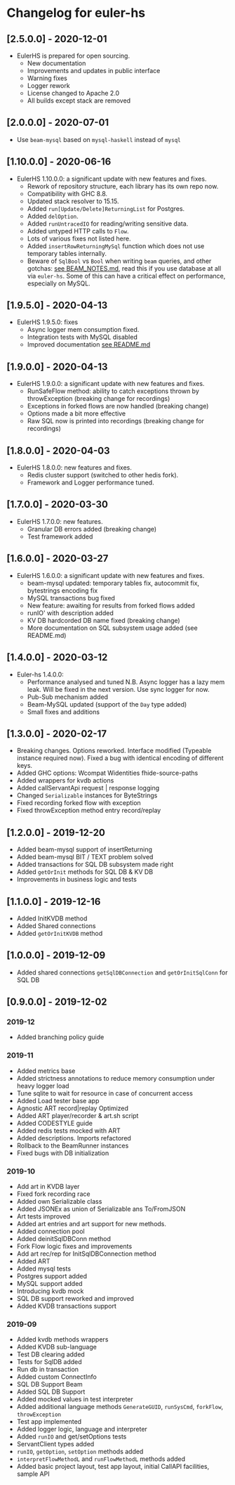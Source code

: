 # Changelog for euler-hs

## [2.5.0.0] - 2020-12-01
* EulerHS is prepared for open sourcing.
  - New documentation
  - Improvements and updates in public interface
  - Warning fixes
  - Logger rework
  - License changed to Apache 2.0
  - All builds except stack are removed

## [2.0.0.0] - 2020-07-01

* Use `beam-mysql` based on `mysql-haskell` instead of `mysql`

## [1.10.0.0] - 2020-06-16
* EulerHS 1.10.0.0: a significant update with new features and fixes.
  - Rework of repository structure, each library has its own repo now.
  - Compatibility with GHC 8.8.
  - Updated stack resolver to 15.15.
  - Added `run[Update/Delete]ReturningList` for Postgres.
  - Added `delOption`.
  - Added `runUntracedIO` for reading/writing sensitive data.
  - Added untyped HTTP calls to `Flow`.
  - Lots of various fixes not listed here.
  - Added `insertRowReturningMySql` function which does not use temporary tables internally.
  - Beware of `SqlBool` vs `Bool` when writing `beam` queries, and other gotchas: [see BEAM_NOTES.md](BEAM_NOTES.md),
    read this if you use database at all via `euler-hs`.
    Some of this can have a critical effect on performance, especially on MySQL.

## [1.9.5.0] - 2020-04-13
* EulerHS 1.9.5.0: fixes
  - Async logger mem consumption fixed.
  - Integration tests with MySQL disabled
  - Improved documentation [see README.md](README.md)

## [1.9.0.0] - 2020-04-13
* EulerHS 1.9.0.0: a significant update with new features and fixes.
  - RunSafeFlow method: ability to catch exceptions thrown by throwException
    (breaking change for recordings)
  - Exceptions in forked flows are now handled (breaking change)
  - Options made a bit more effective
  - Raw SQL now is printed into recordings (breaking change for recordings)

## [1.8.0.0] - 2020-04-03
* EulerHS 1.8.0.0: new features and fixes.
  - Redis cluster support (switched to other hedis fork).
  - Framework and Logger performance tuned.

## [1.7.0.0] - 2020-03-30
* EulerHS 1.7.0.0: new features.
  - Granular DB errors added (breaking change)
  - Test framework added

## [1.6.0.0] - 2020-03-27
* EulerHS 1.6.0.0: a significant update with new features and fixes.
  - beam-mysql updated: temporary tables fix, autocommit fix, bytestrings encoding fix
  - MySQL transactions bug fixed
  - New feature: awaiting for results from forked flows added
  - runIO' with description added
  - KV DB hardcorded DB name fixed (breaking change)
  - More documentation on SQL subsystem usage added (see README.md)

## [1.4.0.0] - 2020-03-12
* Euler-hs 1.4.0.0:
  - Performance analysed and tuned
    N.B. Async logger has a lazy mem leak. Will be fixed in the next version.
    Use sync logger for now.
  - Pub-Sub mechanism added
  - Beam-MySQL updated (support of the `Day` type added)
  - Small fixes and additions

## [1.3.0.0] - 2020-02-17
- Breaking changes. Options reworked.
  Interface modified (Typeable instance required now).
  Fixed a bug with identical encoding of different keys.
- Added GHC options: Wcompat Widentities fhide-source-paths
- Added wrappers for kvdb actions
- Added callServantApi request | response logging
- Changed `Serializable` instances for ByteStrings
- Fixed recording forked flow with exception
- Fixed throwException method entry record/replay

## [1.2.0.0] - 2019-12-20

- Added beam-mysql support of insertReturning
- Added beam-mysql BIT / TEXT problem solved
- Added transactions for SQL DB subsystem made right
- Added `getOrInit` methods for SQL DB & KV DB
- Improvements in business logic and tests

## [1.1.0.0] - 2019-12-16

- Added InitKVDB method
- Added Shared connections
- Added `getOrInitKVDB` method

## [1.0.0.0] - 2019-12-09

- Added shared connections `getSqlDBConnection` and  `getOrInitSqlConn` for SQL DB

## [0.9.0.0] - 2019-12-02

### 2019-12

- Added branching policy guide

### 2019-11

- Added metrics base
- Added strictness annotations to reduce memory consumption under heavy logger load
- Tune sqlite to wait for resource in case of concurrent access
- Added Load tester base app
- Agnostic ART record|replay Optimized
- Added ART player/recorder & art.sh script
- Added CODESTYLE guide
- Added redis tests mocked with ART
- Added descriptions. Imports refactored
- Rollback to the BeamRunner instances
- Fixed bugs with DB initialization

### 2019-10

- Add art in KVDB layer
- Fixed fork recording race
- Added own Serializable class
- Added JSONEx as union of Serializable ans To/FromJSON
- Art tests improved
- Added art entries and art support for new methods.
- Added connection pool
- Added deinitSqlDBConn method
- Fork Flow logic fixes and improvements
- Add art rec/rep for InitSqlDBConnection method
- Added ART
- Added mysql tests
- Postgres support added
- MySQL support added
- Introducing kvdb mock
- SQL DB support reworked and improved
- Added KVDB transactions support

### 2019-09

- Added kvdb methods wrappers
- Added KVDB sub-language
- Test DB clearing added
- Tests for SqlDB added
- Run db in transaction
- Added custom ConnectInfo
- SQL DB Support Beam
- Added SQL DB Support
- Added mocked values in test interpreter
- Added additional language methods `GenerateGUID`, `runSysCmd`, `forkFlow`, `throwException`
- Test app implemented
- Added logger logic, language and interpreter
- Added `runIO` and get/setOptions tests
- ServantClient types added
- `runIO`, `getOption`, `setOption` methods added
- `interpretFlowMethodL` and `runFlowMethodL` methods added
- Added basic project layout, test app layout, initial CallAPI facilities, sample API
